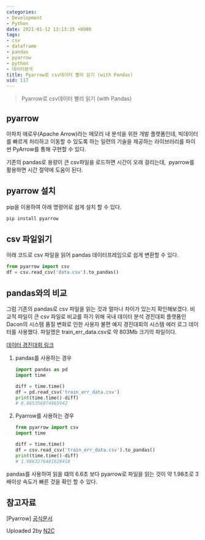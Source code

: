```yaml
---
categories:
- Development
- Python
date: 2021-01-12 13:13:25 +0900
tags:
- csv
- dataframe
- pandas
- pyarrow
- python
- 데이터분석
title: Pyarrow로 csv데이터 빨리 읽기 (with Pandas)
uid: 117
---
```


> Pyarrow로 csv데이터 빨리 읽기 (with Pandas)
> 

## pyarrow

아파치 애로우(Apache Arrow)라는 메모리 내 분석을 위한 개발 플랫폼인데, 빅데이터를 빠르게 처리하고 이동할 수 있도록 하는 일련의 기술을 제공하는 라이브러리를 파이썬 PyArrow를 통해 구현할 수 있다.

기존의 pandas로 용량이 큰 csv파일을 로드하면 시간이 오래 걸리는데,  pyarrow를 활용하면 시간 절약에 도움이 된다. 

## pyarrow 설치

pip을 이용하여 아래 명령어로 쉽게 설치 할 수 있다.

```bash
pip install pyarrow
```

## csv 파일읽기

아래 코드로 csv 파일을 읽어 pandas 데이터프레임으로 쉽게 변환할 수 있다.

```python
from pyarrow import csv
df = csv.read_csv('data.csv').to_pandas()
```

## pandas와의 비교

그럼 기존의 pandas로 csv 파일을 읽는 것과 얼마나 차이가 있는지 확인해보겠다. 비교적 파일이 큰 csv 파일로 비교를 하기 위해 국내 데이터 분석 경진대회 플랫폼인 Dacon의 시스템 품질 변화로 인한 사용자 불편 예지 경진대회의 시스템 에러 로그 데이터를 사용했다. 파일명은 train_err_data.csv로 약 803Mb 크기의 파일이다.

[데이터 경진대회 링크](https://dacon.io/competitions/official/235687/data/)

1. pandas를 사용하는 경우
    
    ```python
    import pandas as pd
    import time
    
    diff = time.time()
    df = pd.read_csv('train_err_data.csv')
    print(time.time()-diff)
    # 6.665356874465942
    ```
    
2. Pyarrow를 사용하는 경우
    
    ```python
    from pyarrow import csv
    import time
    
    diff = time.time()
    df = csv.read_csv('train_err_data.csv').to_pandas()
    print(time.time()-diff)
    # 1.9863276481628418
    ```
    

pandas를 사용하여 읽을 떄의 6.6초 보다 pyarrow로 파일을 읽는 것이 약 1.98초로 3배이상 속도가 빠른 것을 확인 할 수 있다.

## 참고자료

[Pyarrow] [공식문서](https://arrow.apache.org/docs/python/install.html)



Uploaded 2by [N2C](https://github.com/jmjeon2/Notion2Chirpy)
